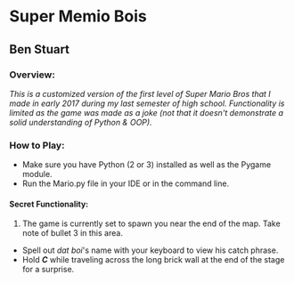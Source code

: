 # Super Memio Bois
## Ben Stuart

### Overview:
_This is a customized version of the first level of Super Mario Bros that I made in early 2017 during my last semester of high school. Functionality is limited as the game was made as a joke (not that it doesn't demonstrate a solid understanding of Python & OOP)._

### How to Play:
* Make sure you have Python (2 or 3) installed as well as the Pygame module.
* Run the Mario.py file in your IDE or in the command line.

#### Secret Functionality:
1. The game is currently set to spawn you near the end of the map. Take note of bullet 3 in this area.
* Spell out *dat boi*'s name with your keyboard to view his catch phrase.
* Hold ***C*** while traveling across the long brick wall at the end of the stage for a surprise.
